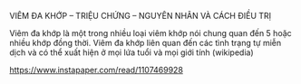 VIÊM ĐA KHỚP – TRIỆU CHỨNG – NGUYÊN NHÂN VÀ CÁCH ĐIỀU TRỊ


Viêm đa khớp là một trong nhiều loại viêm khớp nói chung quan đến 5 hoặc nhiều khớp đồng thời. Viêm đa khớp liên quan đến các tình trạng tự miễn dịch và có thể xuất hiện ở mọi lứa tuổi và mọi giới tính (wikipedia)



https://www.instapaper.com/read/1107469928
